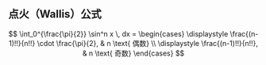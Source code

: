 
## 点火（Wallis）公式
$$
\int_0^{\frac{\pi}{2}} \sin^n x \, dx = 
\begin{cases}
\displaystyle \frac{(n-1)!!}{n!!} \cdot \frac{\pi}{2}, & n \text{ 偶数} \\
\displaystyle \frac{(n-1)!!}{n!!}, & n \text{ 奇数}
\end{cases}
$$
